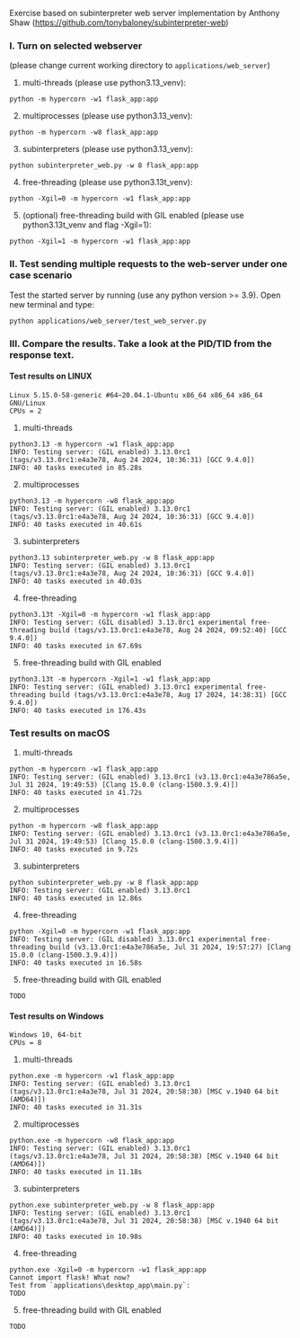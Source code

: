 Exercise based on subinterpreter web server implementation by Anthony Shaw
(https://github.com/tonybaloney/subinterpreter-web)

### I. Turn on selected webserver

(please change current working directory to `applications/web_server`)

1. multi-threads (please use python3.13_venv):
```
python -m hypercorn -w1 flask_app:app
```
2. multiprocesses (please use python3.13_venv):
```
python -m hypercorn -w8 flask_app:app
```
3. subinterpreters (please use python3.13_venv):
```
python subinterpreter_web.py -w 8 flask_app:app
```
4. free-threading (please use python3.13t_venv):
```
python -Xgil=0 -m hypercorn -w1 flask_app:app
```
5. (optional) free-threading build with GIL enabled (please use python3.13t_venv and flag -Xgil=1):  
```
python -Xgil=1 -m hypercorn -w1 flask_app:app
```

### II. Test sending multiple requests to the web-server under one case scenario

Test the started server by running (use any python version >= 3.9). Open new terminal and type:
```
python applications/web_server/test_web_server.py
```

### III. Compare the results. Take a look at the PID/TID from the response text.

#### Test results on LINUX
```
Linux 5.15.0-58-generic #64~20.04.1-Ubuntu x86_64 x86_64 x86_64 GNU/Linux  
CPUs = 2
```
1. multi-threads
```
python3.13 -m hypercorn -w1 flask_app:app
INFO: Testing server: (GIL enabled) 3.13.0rc1 (tags/v3.13.0rc1:e4a3e78, Aug 24 2024, 10:36:31) [GCC 9.4.0])
INFO: 40 tasks executed in 85.28s
```
2. multiprocesses
```
python3.13 -m hypercorn -w8 flask_app:app
INFO: Testing server: (GIL enabled) 3.13.0rc1 (tags/v3.13.0rc1:e4a3e78, Aug 24 2024, 10:36:31) [GCC 9.4.0])
INFO: 40 tasks executed in 40.61s
```
3. subinterpreters
```
python3.13 subinterpreter_web.py -w 8 flask_app:app
INFO: Testing server: (GIL enabled) 3.13.0rc1 (tags/v3.13.0rc1:e4a3e78, Aug 24 2024, 10:36:31) [GCC 9.4.0])
INFO: 40 tasks executed in 40.03s
```
4. free-threading
```
python3.13t -Xgil=0 -m hypercorn -w1 flask_app:app
INFO: Testing server: (GIL disabled) 3.13.0rc1 experimental free-threading build (tags/v3.13.0rc1:e4a3e78, Aug 24 2024, 09:52:40) [GCC 9.4.0])
INFO: 40 tasks executed in 67.69s
```
5. free-threading build with GIL enabled
```
python3.13t -m hypercorn -Xgil=1 -w1 flask_app:app
INFO: Testing server: (GIL enabled) 3.13.0rc1 experimental free-threading build (tags/v3.13.0rc1:e4a3e78, Aug 17 2024, 14:38:31) [GCC 9.4.0])
INFO: 40 tasks executed in 176.43s
```

### Test results on macOS

1. multi-threads
```
python -m hypercorn -w1 flask_app:app
INFO: Testing server: (GIL enabled) 3.13.0rc1 (v3.13.0rc1:e4a3e786a5e, Jul 31 2024, 19:49:53) [Clang 15.0.0 (clang-1500.3.9.4)]) 
INFO: 40 tasks executed in 41.72s
```
2. multiprocesses
```
python -m hypercorn -w8 flask_app:app
INFO: Testing server: (GIL enabled) 3.13.0rc1 (v3.13.0rc1:e4a3e786a5e, Jul 31 2024, 19:49:53) [Clang 15.0.0 (clang-1500.3.9.4)])
INFO: 40 tasks executed in 9.72s
```
3. subinterpreters 
```
python subinterpreter_web.py -w 8 flask_app:app
INFO: Testing server: (GIL enabled) 3.13.0rc1 
INFO: 40 tasks executed in 12.86s
```
4. free-threading
```
python -Xgil=0 -m hypercorn -w1 flask_app:app 
INFO: Testing server: (GIL disabled) 3.13.0rc1 experimental free-threading build (v3.13.0rc1:e4a3e786a5e, Jul 31 2024, 19:57:27) [Clang 15.0.0 (clang-1500.3.9.4)])
INFO: 40 tasks executed in 16.58s
```
5. free-threading build with GIL enabled
```
TODO
```

#### Test results on Windows
```
Windows 10, 64-bit  
CPUs = 8
```
1. multi-threads
```
python.exe -m hypercorn -w1 flask_app:app
INFO: Testing server: (GIL enabled) 3.13.0rc1 (tags/v3.13.0rc1:e4a3e78, Jul 31 2024, 20:58:38) [MSC v.1940 64 bit (AMD64)])
INFO: 40 tasks executed in 31.31s
```
2. multiprocesses
```
python.exe -m hypercorn -w8 flask_app:app
INFO: Testing server: (GIL enabled) 3.13.0rc1 (tags/v3.13.0rc1:e4a3e78, Jul 31 2024, 20:58:38) [MSC v.1940 64 bit (AMD64)])
INFO: 40 tasks executed in 11.18s
```
3. subinterpreters
```
python.exe subinterpreter_web.py -w 8 flask_app:app
INFO: Testing server: (GIL enabled) 3.13.0rc1 (tags/v3.13.0rc1:e4a3e78, Jul 31 2024, 20:58:38) [MSC v.1940 64 bit (AMD64)])
INFO: 40 tasks executed in 10.98s
```
4. free-threading
```
python.exe -Xgil=0 -m hypercorn -w1 flask_app:app
Cannot import flask! What now?
Test from `applications\desktop_app\main.py`:
TODO
```
5. free-threading build with GIL enabled
```
TODO
```
